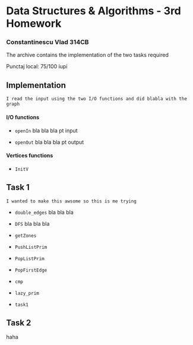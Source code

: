 # Data Structures & Algorithms - 3rd Homework

### Constantinescu Vlad 314CB

The archive contains the implementation of the two tasks required 

Punctaj local: 75/100 iupi

## Implementation
     
    I read the input using the two I/O functions and did blabla with the graph

#### I/O functions

- `openIn` bla bla bla pt input


- `openOut` bla bla bla pt output

#### Vertices functions
- `InitV`

## Task 1

    I wanted to make this awsome so this is me trying

- `double_edges` bla bla bla


- `DFS` bla bla bla


- `getZones`


- `PushListPrim`


- `PopListPrim` 


- `PopFirstEdge`


- `cmp`


- `lazy_prim`


- `task1`

## Task 2

haha